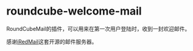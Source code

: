 # roundcube-welcome-mail
RoundCubeMail的插件，可以用来在第一次用户登陆时，收到一封欢迎邮件。

感谢[iRedMail](http://www.iredmail.com/)这套开源的邮件服务器。
